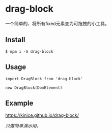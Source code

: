 # drag-block

一个简单的、将所有fixed元素变为可拖拽的小工具。

## Install

```
$ npm i -S drag-block
```

## Usage

```
import DragBlock from 'drag-block'

new DragBlock(DomElement)
```

## Example

https://kinice.github.io/drag-block/

*只做简单演示用。*
